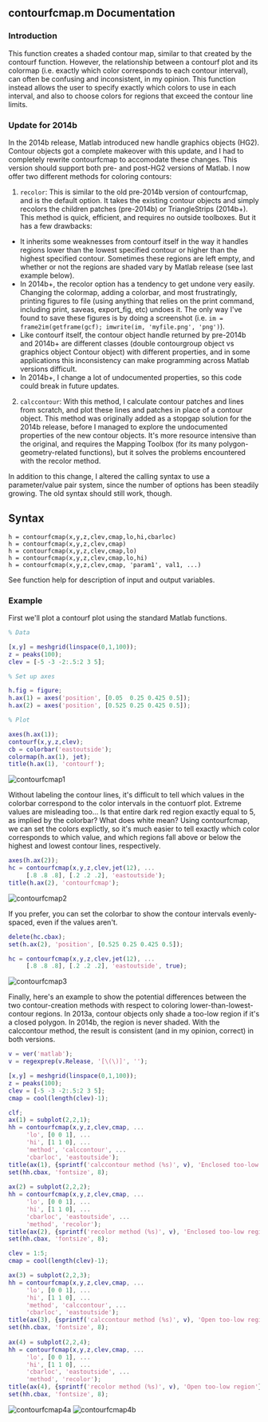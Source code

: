 ## contourfcmap.m Documentation

### Introduction

This function creates a shaded contour map, similar to that created by
the contourf function.  However, the relationship between a contourf plot
and its colormap (i.e. exactly which color corresponds to each contour
interval), can often be confusing and inconsistent, in my opinion.  This
function instead allows the user to specify exactly which colors to use
in each interval, and also to choose colors for regions that exceed the contour line limits.

### Update for 2014b

In the 2014b release, Matlab introduced new handle graphics objects (HG2).
Contour objects got a complete makeover with this update, and I
had to completely rewrite contourfcmap to accomodate these changes.  This version should support both pre- and post-HG2 versions of Matlab.  I now offer two different methods for coloring contours:

1. `recolor`: This is similar to the old pre-2014b version of contourfcmap, and is the default option.  It takes the existing contour objects and simply recolors the children patches (pre-2014b) or TriangleStrips (2014b+).  This method is quick, efficient, and requires no outside toolboxes.  But it has a few drawbacks:
  * It inherits some weaknesses from contourf itself in the way it handles regions lower than the lowest specified contour or higher than the highest specified contour.  Sometimes these regions are left empty, and whether or not the regions are shaded vary by Matlab release (see last example below).
  * In 2014b+, the recolor option has a tendency to get undone very easily.  Changing the colormap, adding a colorbar, and most frustratingly, printing figures to file (using anything that relies on the print command, including print, saveas, export_fig, etc) undoes it.  The only way I've found to save these figures is by doing a screenshot (i.e. `im = frame2im(getframe(gcf); imwrite(im, 'myfile.png', 'png')`).
  * Like contourf itself, the contour object handle returned by pre-2014b and 2014b+ are different classes (double contourgroup object vs graphics object Contour object) with different properties, and in some applications this inconsistency can make programming across Matlab versions difficult.
  * In 2014b+, I change a lot of undocumented properties, so this code could break in future updates.
2. `calccontour`: With this method, I calculate contour patches and lines from scratch, and plot these lines and patches in place of a contour object.  This method was originally added as a stopgap solution for the 2014b release, before I managed to explore the undocumented properties of the new contour objects.  It's more resource intensive than the original, and requires the Mapping Toolbox (for its many polygon-geometry-related functions), but it solves the problems encountered with the recolor method.

In addition to this change, I altered the calling syntax to use a parameter/value pair system, since the number of options has been steadily growing.  The old syntax should still work, though.

## Syntax
```
h = contourfcmap(x,y,z,clev,cmap,lo,hi,cbarloc)
h = contourfcmap(x,y,z,clev,cmap)
h = contourfcmap(x,y,z,clev,cmap,lo)
h = contourfcmap(x,y,z,clev,cmap,lo,hi)
h = contourfcmap(x,y,z,clev,cmap, 'param1', val1, ...)
```
See function help for description of input and output variables.

### Example


First we'll plot a contourf plot using the standard Matlab functions.
 

```matlab
% Data

[x,y] = meshgrid(linspace(0,1,100));
z = peaks(100);
clev = [-5 -3 -2:.5:2 3 5];

% Set up axes

h.fig = figure;
h.ax(1) = axes('position', [0.05  0.25 0.425 0.5]);
h.ax(2) = axes('position', [0.525 0.25 0.425 0.5]);

% Plot

axes(h.ax(1));
contourf(x,y,z,clev);
cb = colorbar('eastoutside');
colormap(h.ax(1), jet);
title(h.ax(1), 'contourf');
```

![contourfcmap1](contourfcmap_readme_01_R2013a.png)

 Without labeling the contour lines, it's difficult to tell which values
 in the colorbar correspond to the color intervals in the contuorf plot.  Extreme values are misleading too... Is that entire dark red region exactly equal to 5, as implied by the colorbar?  What does white mean? Using contourfcmap, we can set the colors explictly, so it's much easier
 to tell exactly which color corresponds to which value, and which regions fall above or below the highest and lowest contour lines, respectively.

```matlab
axes(h.ax(2));
hc = contourfcmap(x,y,z,clev,jet(12), ...
     [.8 .8 .8], [.2 .2 .2], 'eastoutside');
title(h.ax(2), 'contourfcmap');           
```
![contourfcmap2](contourfcmap_readme_02_R2013a.png)


 If you prefer, you can set the colorbar to show the contour intervals
 evenly-spaced, even if the values aren't.

```matlab
delete(hc.cbax);
set(h.ax(2), 'position', [0.525 0.25 0.425 0.5]);

hc = contourfcmap(x,y,z,clev,jet(12), ...
     [.8 .8 .8], [.2 .2 .2], 'eastoutside', true);
```
![contourfcmap3](contourfcmap_readme_03_R2013a.png)

Finally, here's an example to show the potential differences between the two contour-creation methods with respect to coloring lower-than-lowest-contour regions.  In 2013a, contour objects only shade a too-low region if it's a closed polygon.  In 2014b, the region is never shaded.  With the calccontour method, the result is consistent (and in my opinion, correct) in both versions.

```matlab
v = ver('matlab');
v = regexprep(v.Release, '[\(\)]', '');

[x,y] = meshgrid(linspace(0,1,100));
z = peaks(100);
clev = [-5 -3 -2:.5:2 3 5];
cmap = cool(length(clev)-1);

clf;
ax(1) = subplot(2,2,1);
hh = contourfcmap(x,y,z,clev,cmap, ...
     'lo', [0 0 1], ...
     'hi', [1 1 0], ...
     'method', 'calccontour', ...
     'cbarloc', 'eastoutside');
title(ax(1), {sprintf('calccontour method (%s)', v), 'Enclosed too-low region'}); 
set(hh.cbax, 'fontsize', 8);
 
ax(2) = subplot(2,2,2);
hh = contourfcmap(x,y,z,clev,cmap, ...
     'lo', [0 0 1], ...
     'hi', [1 1 0], ...
     'cbarloc', 'eastoutside', ...
     'method', 'recolor');
title(ax(2), {sprintf('recolor method (%s)', v), 'Enclosed too-low region'}); 
set(hh.cbax, 'fontsize', 8);

clev = 1:5;
cmap = cool(length(clev)-1);

ax(3) = subplot(2,2,3);
hh = contourfcmap(x,y,z,clev,cmap, ...
     'lo', [0 0 1], ...
     'hi', [1 1 0], ...
     'method', 'calccontour', ...
     'cbarloc', 'eastoutside');
title(ax(3), {sprintf('calccontour method (%s)', v), 'Open too-low region'}); 
set(hh.cbax, 'fontsize', 8);
 
ax(4) = subplot(2,2,4);
hh = contourfcmap(x,y,z,clev,cmap, ...
     'lo', [0 0 1], ...
     'hi', [1 1 0], ...
     'cbarloc', 'eastoutside', ...
     'method', 'recolor');
title(ax(4), {sprintf('recolor method (%s)', v), 'Open too-low region'}); 
set(hh.cbax, 'fontsize', 8);
```

![contourfcmap4a](contourfcmap_readme_04_R2013a.png)
![contourfcmap4b](contourfcmap_readme_04_R2014b.png)


